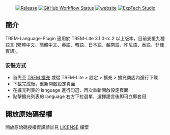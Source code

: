 <div align="center">
<a href="https://github.com/ExpTechTW/TREM-Language-Plugin/releases/latest"><img alt="Release" src="https://img.shields.io/github/v/release/ExpTechTW/TREM-Language-Plugin"></a>
<a href="https://github.com/ExpTechTW/TREM-Lite/actions/workflows/github_actions.yml"><img alt="GitHub Workflow Status" src="https://github.com/ExpTechTW/TREM-Lite/actions/workflows/github_actions.yml/badge.svg"></a>
<a href="https://exptech.dev/trem"><img alt="website" src="https://img.shields.io/badge/website-exptech.dev-purple.svg"></a>
<a href="https://discord.gg/5dbHqV8ees"><img alt="ExpTech Studio"  src="https://img.shields.io/discord/926545182407688273?color=%235865F2&logo=discord&logoColor=white"></a>
</div>

## 簡介

TREM-Language-Plugin 適用於 TREM-Lite 3.1.0-rc.2 以上版本，目前支援九種語言 (繁體中文、簡體中文、英語、韓語、日本語、越南語、印尼語、泰語、菲律賓語)。

### 安裝方式

- 首先至 [TREM 擴充](https://exptechtw.github.io/trem-plugins/) 或從 TREM-Lite > 設定 > 擴充 > 擴充商店內進行下載
- 下載完成後，重新開啟設定頁面
- 在擴充列表的 language 進行勾選，再次重新開啟設定頁面
- 點擊擴充列表的 language 右方下拉選單，選擇語言後即可立即套用

## 開放原始碼授權

開放原始碼授權資訊請詳見 [LICENSE](LICENSE) 檔案
